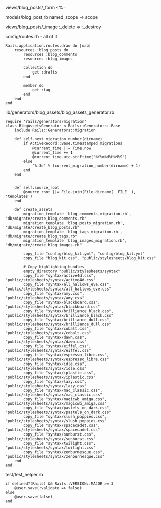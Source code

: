 views/blog_posts/_form
    <%=

models/blog_post.rb
    named_scope => scope

views/blog_posts/_image
    :_delete => :_destroy

config/routes.rb
    - all of it
    
    Rails.application.routes.draw do |map|
		resources :blog_posts do
			resources :blog_comments
			resources :blog_images
			
			collection do
				get :drafts
			end
			
			member do
				get :tag
			end
		end
	end
    
    
lib/generators/blog_assets/blog_assets_generator.rb

    require 'rails/generators/migration'  
	class BlogAssetsGenerator < Rails::Generators::Base
		include Rails::Generators::Migration
		
		def self.next_migration_number(dirname)
			if ActiveRecord::Base.timestamped_migrations
				@current_time ||= Time.now
				@current_time += 1
				@current_time.utc.strftime("%Y%m%d%H%M%S")
			else
				"%.3d" % (current_migration_number(dirname) + 1)
			end
		end

		
		def self.source_root
			@source_root ||= File.join(File.dirname(__FILE__), 'templates')
		end
		
		def create_assets
			migration_template 'blog_comments_migration.rb', "db/migrate/create_blog_comments.rb"
			migration_template 'blog_posts_migration.rb', "db/migrate/create_blog_posts.rb"
			migration_template 'blog_tags_migration.rb', "db/migrate/create_blog_tags.rb"
			migration_template 'blog_images_migration.rb', "db/migrate/create_blog_images.rb"
			
			copy_file "config/blog_kit.yml", "config/blog_kit.yml"
			copy_file "blog_kit.css", "public/stylesheets/blog_kit.css"
					
			# Copy highlighting bundles
			empty_directory "public/stylesheets/syntax"
			copy_file "syntax/active4d.css", "public/stylesheets/syntax/active4d.css"
			copy_file "syntax/all_hallows_eve.css", "public/stylesheets/syntax/all_hallows_eve.css"
			copy_file "syntax/amy.css", "public/stylesheets/syntax/amy.css"
			copy_file "syntax/blackboard.css", "public/stylesheets/syntax/blackboard.css"
			copy_file "syntax/brilliance_black.css", "public/stylesheets/syntax/brilliance_black.css"
			copy_file "syntax/brilliance_dull.css", "public/stylesheets/syntax/brilliance_dull.css"
			copy_file "syntax/cobalt.css", "public/stylesheets/syntax/cobalt.css"
			copy_file "syntax/dawn.css", "public/stylesheets/syntax/dawn.css"
			copy_file "syntax/eiffel.css", "public/stylesheets/syntax/eiffel.css"
			copy_file "syntax/espresso_libre.css", "public/stylesheets/syntax/espresso_libre.css"
			copy_file "syntax/idle.css", "public/stylesheets/syntax/idle.css"
			copy_file "syntax/iplastic.css", "public/stylesheets/syntax/iplastic.css"
			copy_file "syntax/lazy.css", "public/stylesheets/syntax/lazy.css"
			copy_file "syntax/mac_classic.css", "public/stylesheets/syntax/mac_classic.css"
			copy_file "syntax/magicwb_amiga.css", "public/stylesheets/syntax/magicwb_amiga.css"
			copy_file "syntax/pastels_on_dark.css", "public/stylesheets/syntax/pastels_on_dark.css"
			copy_file "syntax/slush_poppies.css", "public/stylesheets/syntax/slush_poppies.css"
			copy_file "syntax/spacecadet.css", "public/stylesheets/syntax/spacecadet.css"
			copy_file "syntax/sunburst.css", "public/stylesheets/syntax/sunburst.css"
			copy_file "syntax/twilight.css", "public/stylesheets/syntax/twilight.css"
			copy_file "syntax/zenburnesque.css", "public/stylesheets/syntax/zenburnesque.css"
		end
	end

test/test_helper.rb

    if defined?(Rails) && Rails::VERSION::MAJOR >= 3
    	@user.save(:validate => false)
    else
    	@user.save(false)
    end
    

